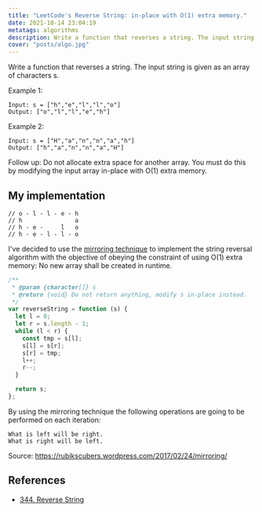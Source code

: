 ```yaml
---
title: "LeetCode's Reverse String: in-place with O(1) extra memory."
date: 2021-10-14 23:04:19
metatags: algorithms
description: Write a function that reverses a string. The input string is given as an array of characters s.
cover: "posts/algo.jpg"
---
```


Write a function that reverses a string. The input string is given as an array of characters s.

Example 1:

```
Input: s = ["h","e","l","l","o"]
Output: ["o","l","l","e","h"]
```

Example 2:

```
Input: s = ["H","a","n","n","a","h"]
Output: ["h","a","n","n","a","H"]
```

Follow up: Do not allocate extra space for another array. You must do this by modifying the input array in-place with O(1) extra memory.

## My implementation

```
// o - l - l - e - h
// h               a
// h - e -     l   o
// h - e - l - l - o
```

I've decided to use the [mirroring technique](https://rubikscubers.wordpress.com/2017/02/24/mirroring/) to implement the string reversal algorithm with the objective of obeying the constraint of using O(1) extra memory: No new array shall be created in runtime.

```javascript
/**
 * @param {character[]} s
 * @return {void} Do not return anything, modify s in-place instead.
 */
var reverseString = function (s) {
  let l = 0;
  let r = s.length - 1;
  while (l < r) {
    const tmp = s[l];
    s[l] = s[r];
    s[r] = tmp;
    l++;
    r--;
  }

  return s;
};
```

By using the mirroring technique the following operations are going to be performed on each iteration:

```
What is left will be right.
What is right will be left.
```

Source: https://rubikscubers.wordpress.com/2017/02/24/mirroring/

## References

- [344. Reverse String](https://leetcode.com/problems/reverse-string/)
